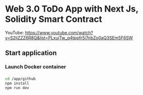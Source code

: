# Web 3.0 ToDo App with Next Js, Solidity Smart Contract

YouTube: https://www.youtube.com/watch?v=S2IjZZZ6R8Q&list=PLxujTw_q4tppfr5i7nbZo0aQ3SEm5F6SW

## Start application

### Launch Docker container

###
```bash
cd /app/github
npm install
npm run dev
```

